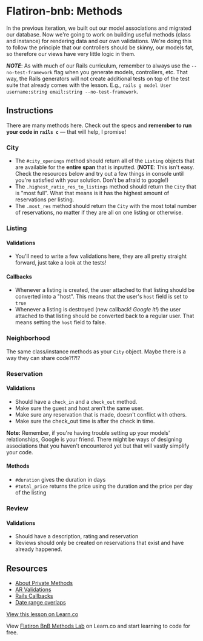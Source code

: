 # Flatiron-bnb: Methods

In the previous iteration, we built out our model associations and migrated our database. Now we're going to work on building useful methods (class and instance) for rendering data and our own validations. We're doing this to follow the principle that our controllers should be skinny, our models fat, so therefore our views have very little logic in them.

***NOTE***: As with much of our Rails curriculum, remember to always use the `--no-test-framework` flag when you generate models, controllers, etc. That way, the Rails generators will not create additional tests on top of the test suite that already comes with the lesson. E.g., `rails g model User username:string email:string --no-test-framework`.

## Instructions

There are many methods here. Check out the specs and **remember to run your code in `rails c`** — that will help, I promise!

### City

  * The `#city_openings` method should return all of the `Listing` objects that are available for the **entire span** that is inputted. (**NOTE**: This isn't easy. Check the resources below and try out a few things in console until you're satisfied with your solution. Don't be afraid to google!)
  * The `.highest_ratio_res_to_listings` method should return the `City` that is "most full". What that means is it has the highest amount of reservations per listing.
  * The `.most_res` method should return the `City` with the most total number of reservations, no matter if they are all on one listing or otherwise.

### Listing

#### Validations

  * You'll need to write a few validations here, they are all pretty straight forward, just take a look at the tests!

#### Callbacks

  * Whenever a listing is created, the user attached to that listing should be converted into a "host". This means that the user's `host` field is set to `true`
  * Whenever a listing is destroyed (new callback! _Google it!_) the user attached to that listing should be converted back to a regular user. That means setting the `host` field to false.

### Neighborhood

The same class/instance methods as your `City` object. Maybe there is a way they can share code?!?!?

### Reservation

#### Validations

  * Should have a `check_in` and a `check_out` method.
  * Make sure the guest and host aren't the same user.
  * Make sure any reservation that is made, doesn't conflict with others.
  * Make sure the check_out time is after the check in time.

**Note:** Remember, if you're having trouble setting up your models' relationships, Google is your friend. There might be ways of designing associations that you haven't encountered yet but that will vastly simplify your code.

#### Methods

  * `#duration` gives the duration in days
  * `#total_price` returns the price using the duration and the price per day of the listing

### Review

#### Validations

  * Should have a description, rating and reservation
  * Reviews should only be created on reservations that exist and have already happened.

## Resources

* [About Private Methods](http://stackoverflow.com/a/4293330/2890716)
* [AR Validations](http://guides.rubyonrails.org/active_record_validations.html)
* [Rails Callbacks](http://api.rubyonrails.org/classes/ActiveRecord/Callbacks.html)
* [Date range overlaps](http://stackoverflow.com/questions/325933/determine-whether-two-date-ranges-overlap)

<a href='https://learn.co/lessons/flatiron-bnb-methods' data-visibility='hidden'>View this lesson on Learn.co</a>

<p data-visibility='hidden'>View <a href='https://learn.co/lessons/flatiron-bnb-methods'>Flatiron BnB Methods Lab</a> on Learn.co and start learning to code for free.</p>
